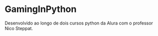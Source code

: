 # GamingInPython
Desenvolvido ao longo de dois cursos python da Alura com o professor Nico Steppat.
